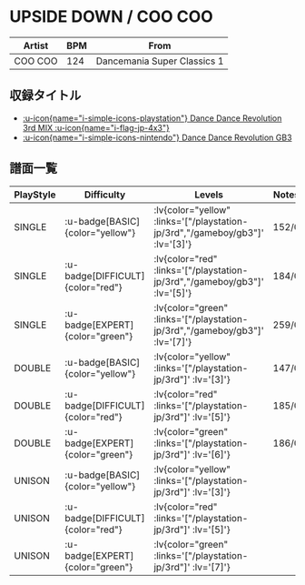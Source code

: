 # UPSIDE DOWN / COO COO

|Artist|BPM|From|
|------|---|----|
|COO COO|124|Dancemania Super Classics 1|

## 収録タイトル

- [ :u-icon{name="i-simple-icons-playstation"} Dance Dance Revolution 3rd MIX :u-icon{name="i-flag-jp-4x3"} ](/playstation-jp/3rd)
- [ :u-icon{name="i-simple-icons-nintendo"} Dance Dance Revolution GB3](/gameboy/gb3)

## 譜面一覧

|PlayStyle|Difficulty|Levels|Notes|Movie|
|---------|----------|------|-----|-----|
|SINGLE| :u-badge[BASIC]{color="yellow"} | :lv{color="yellow" :links='["/playstation-jp/3rd","/gameboy/gb3"]' :lv='[3]'} |152/0||
|SINGLE| :u-badge[DIFFICULT]{color="red"} | :lv{color="red" :links='["/playstation-jp/3rd","/gameboy/gb3"]' :lv='[5]'} |184/0||
|SINGLE| :u-badge[EXPERT]{color="green"} | :lv{color="green" :links='["/playstation-jp/3rd","/gameboy/gb3"]' :lv='[7]'} |259/0||
|DOUBLE| :u-badge[BASIC]{color="yellow"} | :lv{color="yellow" :links='["/playstation-jp/3rd"]' :lv='[3]'} |147/0||
|DOUBLE| :u-badge[DIFFICULT]{color="red"} | :lv{color="red" :links='["/playstation-jp/3rd"]' :lv='[5]'} |185/0||
|DOUBLE| :u-badge[EXPERT]{color="green"} | :lv{color="green" :links='["/playstation-jp/3rd"]' :lv='[6]'} |186/0||
|UNISON| :u-badge[BASIC]{color="yellow"} | :lv{color="yellow" :links='["/playstation-jp/3rd"]' :lv='[3]'} |||
|UNISON| :u-badge[DIFFICULT]{color="red"} | :lv{color="red" :links='["/playstation-jp/3rd"]' :lv='[5]'} |||
|UNISON| :u-badge[EXPERT]{color="green"} | :lv{color="green" :links='["/playstation-jp/3rd"]' :lv='[7]'} |||
